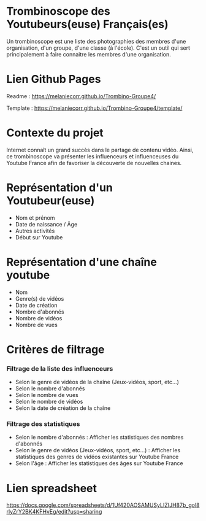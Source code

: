 # Trombinoscope des Youtubeurs(euse) Français(es)

Un trombinoscope est une liste des photographies des membres d'une organisation, d'un groupe, d'une classe (à l'école). C'est un outil qui sert principalement à faire connaitre les membres d'une organisation.

# Lien Github Pages 
Readme : https://melaniecorr.github.io/Trombino-Groupe4/

Template : https://melaniecorr.github.io/Trombino-Groupe4/template/

# Contexte du projet 
Internet connaît un grand succès dans le partage de contenu vidéo. 
Ainsi, ce trombinoscope va présenter les influenceurs et influenceuses du Youtube France afin de favoriser la découverte de nouvelles chaines. 

# Représentation d'un Youtubeur(euse)

- Nom et prénom
- Date de naissance / Âge
- Autres activités 
- Début sur Youtube 

# Représentation d'une chaîne youtube

- Nom 
- Genre(s) de vidéos
- Date de création
- Nombre d'abonnés
- Nombre de vidéos
- Nombre de vues

# Critères de filtrage

### Filtrage de la liste des influenceurs

- Selon le genre de vidéos de la chaîne (Jeux-vidéos, sport, etc...)
- Selon le nombre d'abonnés
- Selon le nombre de vues
- Selon le nombre de vidéos
- Selon la date de création de la chaîne

### Filtrage des statistiques

- Selon le nombre d'abonnés : Afficher les statistiques des nombres d'abonnés
- Selon le genre de vidéos (Jeux-vidéos, sport, etc...) : Afficher les statistiques des genres de vidéos existantes sur Youtube France
- Selon l'âge : Afficher les statistiques des âges sur Youtube France

# Lien spreadsheet 
https://docs.google.com/spreadsheets/d/1Uf420AOSAMUSyLIZIJH87b_gol8rlyZrY2BK4KFHvEg/edit?usp=sharing